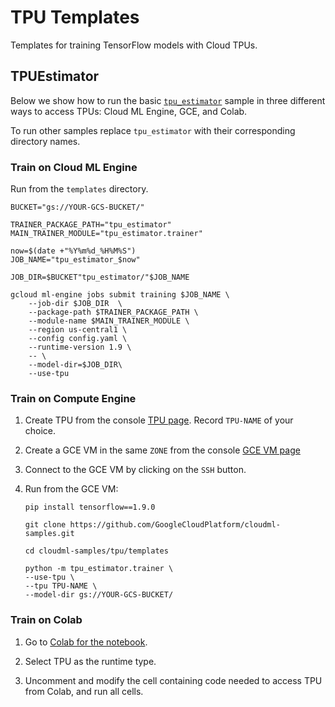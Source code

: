 # TPU Templates

Templates for training TensorFlow models with Cloud TPUs.

<TABLE>

## TPUEstimator

Below we show how to run the basic [`tpu_estimator`](tpu_estimator) sample in three different ways to access TPUs: Cloud ML Engine, GCE, and Colab.

To run other samples replace `tpu_estimator` with their corresponding directory names.


### Train on Cloud ML Engine

Run from the `templates` directory.

```
BUCKET="gs://YOUR-GCS-BUCKET/"

TRAINER_PACKAGE_PATH="tpu_estimator"
MAIN_TRAINER_MODULE="tpu_estimator.trainer"

now=$(date +"%Y%m%d_%H%M%S")
JOB_NAME="tpu_estimator_$now"

JOB_DIR=$BUCKET"tpu_estimator/"$JOB_NAME

gcloud ml-engine jobs submit training $JOB_NAME \
    --job-dir $JOB_DIR  \
    --package-path $TRAINER_PACKAGE_PATH \
    --module-name $MAIN_TRAINER_MODULE \
    --region us-central1 \
    --config config.yaml \
    --runtime-version 1.9 \
    -- \
    --model-dir=$JOB_DIR\
    --use-tpu
```


### Train on Compute Engine

1. Create TPU from the console [TPU page](https://console.cloud.google.com/compute/tpus).  Record `TPU-NAME` of your choice.

1. Create a GCE VM in the same `ZONE` from the console [GCE VM page](https://console.cloud.google.com/compute/instances)

1. Connect to the GCE VM by clicking on the `SSH` button.

1. Run from the GCE VM:

    ```
    pip install tensorflow==1.9.0

    git clone https://github.com/GoogleCloudPlatform/cloudml-samples.git

    cd cloudml-samples/tpu/templates

    python -m tpu_estimator.trainer \
    --use-tpu \
    --tpu TPU-NAME \
    --model-dir gs://YOUR-GCS-BUCKET/
    ```


### Train on Colab

1. Go to [Colab for the notebook](https://colab.research.google.com/github/GoogleCloudPlatform/cloudml-samples/tpu/templates/tpu_estimator/trainer.ipynb).

1. Select TPU as the runtime type.

1. Uncomment and modify the cell containing code needed to access TPU from Colab, and run all cells.

